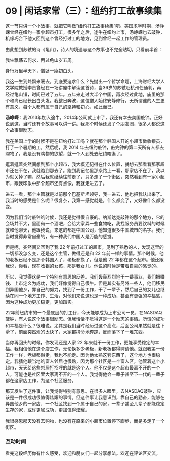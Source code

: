 # 09 | 闲话家常（三）：纽约打工故事续集
这一节只讲一个小故事，就把它叫做“纽约打工故事续集”吧。美国求学时期，汤峥嵘曾经在纽约一家小超市打工，很多年之后，途牛在纽约上市，汤峥嵘也去敲钟，机缘巧合下他又回到这个曾经打过工的地方，见到曾经一起工作的管理员。

由此想到苏轼的诗《龟山》，诗人的境遇与这个故事也不完全贴切，只看前半首：

我生飘荡去何求，再过龟山岁五周。

身行万里半天下，僧卧一庵初白头。

我这一生到处飘来荡去，到底要追求什么？先抛出一个哲学命题，上海财经大学人文学院教授李贵曾经在一场讲座中解读这首诗，当36岁的苏轼赴杭州任通判，再经过龟山镇，时间已过了五年。五年来走过大半个中国，再次经过此地，庙里的那个和尚已经长出白头发。我整日奔波，这位僧人始终安静修行，无所谓谁的人生更有意义，每个人都有属于自己的坚持和初心，如此而已。

**汤峥嵘**：我2013年加入途牛，2014年公司就上市了，我还有幸去美国敲钟。正好说到这，当时还有个故事可以讲一讲。我那个时候还发了个朋友圈，很多人都说这个故事很励志。

我在美国上学的时候不是在纽约打过工吗？就在那个韩国人开的小超市做收银员，打了一个暑期的工。然后呢，我 2014 年去纽约敲钟，敲完钟的第二天所有人都去购物了，我是没有购物的欲望，就一个人到处去纽约瞎逛了。

逛着逛着突然间想到那个小超市，我大概还记得在什么位置，就想去那看看那家超市还在不在，我就跑到那去了。跑到我记忆里那条路上一看，那家店不在了，我以为就关掉了嘛，然后我就继续往前走了，只多走了一个街区，突然看到有一家小超市，跟我印象中那个超市还有点像，我就走进去了。

进去一看，那个主管就是以前那个巴基斯坦领导，我一进去，他也把我认出来了。我当时的感受是什么呢？很复杂，我第一感觉就是，什么都变了，又好像什么都没变。

因为我们当时敲钟的时候，我还是觉得很自豪的。纳斯达克敲钟的那个地方，它的会场并不大，里面有一个酒吧，会给大家弄一些食物吃，我找服务员要饮料的时候就和他聊天，他跟我说，来这的都是中国公司，他知道很多中国城市的名字。我们当时觉得非常自豪的，有一种我们中国人是万能的感觉。

但是呢，突然间又回到了我 22 年前打过工的超市，见到了熟悉的人，发现这里的一切都没怎么变，还是这个主管，做得还是和 22 年前一样的事情。那个时候，他的老板已经不是那个韩国人了，老板都换了，但是他 22 年都在这个超市。他还跟我说，你看，现在收银的女孩，那是我女儿。他说的时候是带着自豪的感觉的。

所以，我觉得这是一个特别有意思的反差。我们轰轰烈烈地干一番事业，我们把赚钱、上市定义为成功，我们好像觉得自己很牛。但是其实有另外一些人，他们移民到异国他乡，靠自己的努力，找到了一份工作，干了一辈子，然后自己的女儿也继续在同一个地方工作、生活，对他们来说这也是一种成功，甚至有更强的幸福感，因为这种成功更加稳定，更加踏实。

22年前纽约市的一个最底层的打工仔，今天能够成为上市公司一员，在NASDAQ敲钟，有人说这个故事很励志。但我恰恰不觉得这是一个励志的事情。所谓的成功和幸福是什么？很难说。尤其是我们当时经历过这个高点，后面公司果然就是往下滑了，前面突然涨的太快了，大家都拼命地奔跑，反而落下了一堆东西。

当你再回头的时候，你发现还是人家 22 年来就干一份工作，更能享受稳定的幸福。我相信他在这个店工作，无论换多少老板，新老板都得聘请他。就跟我第一份工作一样，老板都得走，我也不能走。因为他太熟这套东西了，这个地方也很稳定。我猜他跟当地的富人邻居也很熟，因为那个社区是一个富人区，他管着这个小超市，天天给这些邻居打招呼的就是这个人。他不仅是这个超市最离不开的一个人，可能也是社区里大家离不开的一个人。我觉得他会一辈子甚至下一代的一辈子都在这家店工作，为这个社区服务。

那天发生了这件事，让我觉得特别有意思。在很多人眼里，去NASDAQ敲钟，应该是一件很成功很值得炫耀的事情。但这件事让我意识到，靠自己的勤奋，能够在异国他乡的一家店、一个社区找到一个属于自己的家，一辈子甚至几辈子都能稳定生存的家，或许更加成功，更加值得炫耀。

我很感恩那天没有去购物，也没有在原来的小超市位置停下脚步，而是多走了一个街区。

### 互动时间

看完这段经历你有什么感受，欢迎和朋友们一起分享想法。欢迎在评论区交流。